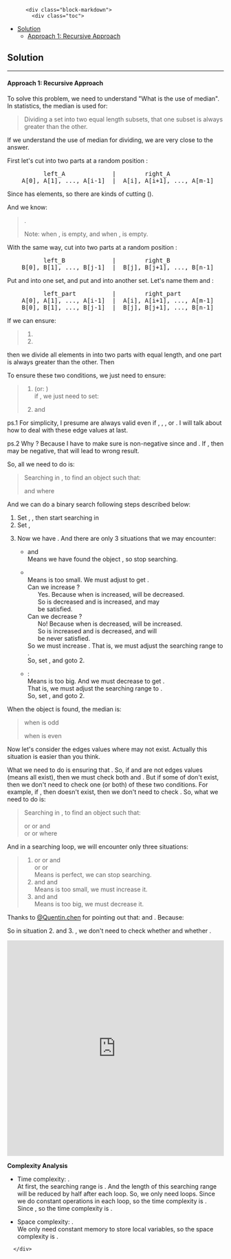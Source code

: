 <div class="article-body">
        
          <div class="block-markdown">
            <div class="toc">
<ul>
<li><a href="#solution">Solution</a><ul>
<li><a href="#approach-1-recursive-approach">Approach 1: Recursive Approach</a></li>
</ul>
</li>
</ul>
</div>
<h2 id="solution">Solution</h2>
<hr>
<h4 id="approach-1-recursive-approach">Approach 1: Recursive Approach</h4>
<p>To solve this problem, we need to understand "What is the use of median". In statistics, the median is used for:</p>
<blockquote>
<p>Dividing a set into two equal length subsets, that one subset is always greater than the other.</p>
</blockquote>
<p>If we understand the use of median for dividing, we are very close to the answer.</p>
<p>First let's cut <script type="math/tex; mode=display">\text{A}</script> into two parts at a random position <script type="math/tex; mode=display">i</script>:</p>
<div class="codehilite"><pre><span></span>          left_A             |        right_A
    A[0], A[1], ..., A[i-1]  |  A[i], A[i+1], ..., A[m-1]
</pre></div>


<p>Since <script type="math/tex; mode=display">\text{A}</script> has <script type="math/tex; mode=display">m</script> elements, so there are <script type="math/tex; mode=display">m+1</script> kinds of cutting (<script type="math/tex; mode=display">i = 0 \sim m</script>).</p>
<p>And we know:</p>
<blockquote>
<p>
<script type="math/tex; mode=display">\text{len}(\text{left\_A}) = i, \text{len}(\text{right\_A}) = m - i</script>.</p>
<p>Note: when <script type="math/tex; mode=display">i = 0</script>, <script type="math/tex; mode=display">\text{left\_A}</script> is empty, and when <script type="math/tex; mode=display">i = m</script>, <script type="math/tex; mode=display">\text{right\_A}</script> is empty.</p>
</blockquote>
<p>With the same way, cut <script type="math/tex; mode=display">\text{B}</script> into two parts at a random position <script type="math/tex; mode=display">j</script>:</p>
<div class="codehilite"><pre><span></span>          left_B             |        right_B
    B[0], B[1], ..., B[j-1]  |  B[j], B[j+1], ..., B[n-1]
</pre></div>


<p>Put <script type="math/tex; mode=display">\text{left\_A}</script> and <script type="math/tex; mode=display">\text{left\_B}</script> into one set, and put <script type="math/tex; mode=display">\text{right\_A}</script> and <script type="math/tex; mode=display">\text{right\_B}</script> into another set. Let's name them <script type="math/tex; mode=display">\text{left\_part}</script> and <script type="math/tex; mode=display">\text{right\_part}</script>:</p>
<div class="codehilite"><pre><span></span>          left_part          |        right_part
    A[0], A[1], ..., A[i-1]  |  A[i], A[i+1], ..., A[m-1]
    B[0], B[1], ..., B[j-1]  |  B[j], B[j+1], ..., B[n-1]
</pre></div>


<p>If we can ensure:</p>
<blockquote>
<ol>
<li>
<script type="math/tex; mode=display">\text{len}(\text{left\_part}) = \text{len}(\text{right\_part})</script>
</li>
<li>
<script type="math/tex; mode=display">\max(\text{left\_part}) \leq \min(\text{right\_part})</script>
</li>
</ol>
</blockquote>
<p>then we divide all elements in <script type="math/tex; mode=display">\{\text{A}, \text{B}\}</script> into two parts with equal length, and one part is always greater than the other. Then</p>
<p>
<script type="math/tex; mode=display">
\text{median} = \frac{\text{max}(\text{left}\_\text{part}) + \text{min}(\text{right}\_\text{part})}{2}
</script>
</p>
<p>To ensure these two conditions, we just need to ensure:</p>
<blockquote>
<ol>
<li>
<p>
<script type="math/tex; mode=display">i + j = m - i + n - j</script> (or: <script type="math/tex; mode=display">m - i + n - j + 1</script>)<br>
  if <script type="math/tex; mode=display">n \geq m</script>, we just need to set:  <script type="math/tex; mode=display"> \ i = 0 \sim m,\  j = \frac{m + n + 1}{2} - i \\</script>
</p>
</li>
<li>
<p>
<script type="math/tex; mode=display">\text{B}[j-1] \leq \text{A}[i]</script> and <script type="math/tex; mode=display">\text{A}[i-1] \leq \text{B}[j]</script>
</p>
</li>
</ol>
</blockquote>
<p>ps.1 For simplicity, I presume <script type="math/tex; mode=display">\text{A}[i-1], \text{B}[j-1], \text{A}[i], \text{B}[j]</script> are always valid even if <script type="math/tex; mode=display">i=0</script>, <script type="math/tex; mode=display">i=m</script>, <script type="math/tex; mode=display">j=0</script>, or <script type="math/tex; mode=display">j=n</script>.
I will talk about how to deal with these edge values at last.</p>
<p>ps.2 Why <script type="math/tex; mode=display">n \geq m</script>? Because I have to make sure <script type="math/tex; mode=display">j</script> is non-negative since <script type="math/tex; mode=display">0 \leq i \leq m</script> and <script type="math/tex; mode=display">j = \frac{m + n + 1}{2} - i</script>. If <script type="math/tex; mode=display">n < m</script>, then <script type="math/tex; mode=display">j</script> may be negative, that will lead to wrong result.</p>
<p>So, all we need to do is:</p>
<blockquote>
<p>Searching <script type="math/tex; mode=display">i</script> in <script type="math/tex; mode=display">[0, m]</script>, to find an object <script type="math/tex; mode=display">i</script> such that:</p>
<p>
<script type="math/tex; mode=display">\qquad \text{B}[j-1] \leq \text{A}[i]\ </script> and <script type="math/tex; mode=display">\ \text{A}[i-1] \leq \text{B}[j],\ </script> where <script type="math/tex; mode=display">j = \frac{m + n + 1}{2} - i</script>
</p>
</blockquote>
<p>And we can do a binary search following steps described below:</p>
<ol>
<li>Set <script type="math/tex; mode=display">\text{imin} = 0</script>, <script type="math/tex; mode=display">\text{imax} = m</script>, then start searching in <script type="math/tex; mode=display">[\text{imin}, \text{imax}]</script>
</li>
<li>Set <script type="math/tex; mode=display">i = \frac{\text{imin} + \text{imax}}{2}</script>, <script type="math/tex; mode=display">j = \frac{m + n + 1}{2} - i</script>
</li>
<li>
<p>Now we have <script type="math/tex; mode=display">\text{len}(\text{left}\_\text{part})=\text{len}(\text{right}\_\text{part})</script>. And there are only 3 situations that we may encounter:  </p>
<ul>
<li>
<p>
<script type="math/tex; mode=display">\text{B}[j-1] \leq \text{A}[i]</script> and <script type="math/tex; mode=display">\text{A}[i-1] \leq \text{B}[j]</script>
<br>
  Means we have found the object <script type="math/tex; mode=display">i</script>, so stop searching.  </p>
</li>
<li>
<p>
<script type="math/tex; mode=display">\text{B}[j-1] > \text{A}[i]</script>
<br>
  Means <script type="math/tex; mode=display">\text{A}[i]</script> is too small. We must adjust <script type="math/tex; mode=display">i</script> to get <script type="math/tex; mode=display">\text{B}[j-1] \leq \text{A}[i]</script>.<br>
  Can we increase <script type="math/tex; mode=display">i</script>?<br>
        Yes. Because when <script type="math/tex; mode=display">i</script> is increased, <script type="math/tex; mode=display">j</script> will be decreased.<br>
        So <script type="math/tex; mode=display">\text{B}[j-1]</script> is decreased and <script type="math/tex; mode=display">\text{A}[i]</script> is increased, and <script type="math/tex; mode=display">\text{B}[j-1] \leq \text{A}[i]</script> may<br>
        be satisfied.<br>
  Can we decrease <script type="math/tex; mode=display">i</script>?<br>
        No! Because when <script type="math/tex; mode=display">i</script> is decreased, <script type="math/tex; mode=display">j</script> will be increased.<br>
        So <script type="math/tex; mode=display">\text{B}[j-1]</script> is increased and <script type="math/tex; mode=display">\text{A}[i]</script> is decreased, and <script type="math/tex; mode=display">\text{B}[j-1] \leq \text{A}[i]</script> will<br>
        be never satisfied.<br>
  So we must increase <script type="math/tex; mode=display">i</script>. That is, we must adjust the searching range to <script type="math/tex; mode=display">[i+1, \text{imax}]</script>.<br>
  So, set <script type="math/tex; mode=display">\text{imin} = i+1</script>, and goto 2.</p>
</li>
<li>
<p>
<script type="math/tex; mode=display">\text{A}[i-1] > \text{B}[j]</script>:<br>
  Means <script type="math/tex; mode=display">\text{A}[i-1]</script> is too big. And we must decrease <script type="math/tex; mode=display">i</script> to get   <script type="math/tex; mode=display">\text{A}[i-1]\leq \text{B}[j]</script>.<br>
  That is, we must adjust the searching range to <script type="math/tex; mode=display">[\text{imin}, i-1]</script>.<br>
  So, set <script type="math/tex; mode=display">\text{imax} = i-1</script>, and goto 2.</p>
</li>
</ul>
</li>
</ol>
<p>When the object <script type="math/tex; mode=display">i</script> is found, the median is:</p>
<blockquote>
<p>
<script type="math/tex; mode=display">\max(\text{A}[i-1], \text{B}[j-1]), \ </script> when <script type="math/tex; mode=display">m + n</script> is odd</p>
<p>
<script type="math/tex; mode=display">\frac{\max(\text{A}[i-1], \text{B}[j-1]) + \min(\text{A}[i], \text{B}[j])}{2}, \ </script> when <script type="math/tex; mode=display">m + n</script> is even</p>
</blockquote>
<p>Now let's consider the edges values <script type="math/tex; mode=display">i=0,i=m,j=0,j=n</script> where <script type="math/tex; mode=display">\text{A}[i-1],\text{B}[j-1],\text{A}[i],\text{B}[j]</script> may not exist.
Actually this situation is easier than you think.</p>
<p>What we need to do is ensuring that <script type="math/tex; mode=display">\text{max}(\text{left}\_\text{part}) \leq \text{min}(\text{right}\_\text{part})</script>. So, if <script type="math/tex; mode=display">i</script> and <script type="math/tex; mode=display">j</script> are not edges values (means <script type="math/tex; mode=display">\text{A}[i-1],
\text{B}[j-1],\text{A}[i],\text{B}[j]</script> all exist), then we must check both <script type="math/tex; mode=display">\text{B}[j-1] \leq \text{A}[i]</script> and <script type="math/tex; mode=display">\text{A}[i-1] \leq \text{B}[j]</script>.
But if some of <script type="math/tex; mode=display">\text{A}[i-1],\text{B}[j-1],\text{A}[i],\text{B}[j]</script> don't exist, then we don't need to check one (or both) of these two conditions.
For example, if <script type="math/tex; mode=display">i=0</script>, then <script type="math/tex; mode=display">\text{A}[i-1]</script> doesn't exist, then we don't need to check <script type="math/tex; mode=display">\text{A}[i-1] \leq \text{B}[j]</script>.
So, what we need to do is:</p>
<blockquote>
<p>Searching <script type="math/tex; mode=display">i</script> in <script type="math/tex; mode=display">[0, m]</script>, to find an object <script type="math/tex; mode=display">i</script> such that:</p>
<p>
<script type="math/tex; mode=display">(j = 0</script> or <script type="math/tex; mode=display">i = m</script> or <script type="math/tex; mode=display">\text{B}[j-1] \leq \text{A}[i])</script> and<br>
<script type="math/tex; mode=display">(i = 0</script> or <script type="math/tex; mode=display">j = n</script> or <script type="math/tex; mode=display">\text{A}[i-1] \leq \text{B}[j]),</script>  where <script type="math/tex; mode=display">j = \frac{m + n + 1}{2} - i</script>
</p>
</blockquote>
<p>And in a searching loop, we will encounter only three situations:</p>
<blockquote>
<ol>
<li>
<script type="math/tex; mode=display">(j = 0</script> or <script type="math/tex; mode=display">i = m</script> or <script type="math/tex; mode=display">\text{B}[j-1] \leq \text{A}[i])</script> and<br>
<script type="math/tex; mode=display">(i = 0</script> or <script type="math/tex; mode=display">j = n</script> or <script type="math/tex; mode=display">\text{A}[i-1] \leq \text{B}[j])</script>
<br>
    Means <script type="math/tex; mode=display">i</script> is perfect, we can stop searching.</li>
<li>
<script type="math/tex; mode=display">j > 0</script> and <script type="math/tex; mode=display">i < m</script> and <script type="math/tex; mode=display">\text{B}[j - 1] > \text{A}[i]</script>
<br>
    Means <script type="math/tex; mode=display">i</script> is too small, we must increase it.</li>
<li>
<script type="math/tex; mode=display">i > 0</script> and <script type="math/tex; mode=display">j < n</script> and <script type="math/tex; mode=display">\text{A}[i - 1] > \text{B}[j]</script>
<br>
    Means <script type="math/tex; mode=display">i</script> is too big, we must decrease it.</li>
</ol>
</blockquote>
<p>Thanks to <a href="https://leetcode.com/Quentin.chen">@Quentin.chen</a> for pointing out that: <script type="math/tex; mode=display">i < m \implies j > 0</script> and <script type="math/tex; mode=display">i > 0 \implies j < n</script>. Because:</p>
<blockquote>
<p>
<script type="math/tex; mode=display">m \leq n,\  i < m \implies j = \frac{m+n+1}{2} - i > \frac{m+n+1}{2} - m \geq \frac{2m+1}{2} - m \geq 0</script>
</p>
<p>
<script type="math/tex; mode=display">m \leq n,\  i > 0 \implies j = \frac{m+n+1}{2} - i < \frac{m+n+1}{2} \leq \frac{2n+1}{2} \leq n</script>
</p>
</blockquote>
<p>So in situation 2. and 3. , we don't need to check whether <script type="math/tex; mode=display">j > 0</script> and whether <script type="math/tex; mode=display">j < n</script>.</p>
<iframe src="https://leetcode.com/playground/X5mgSxnd/shared" frameborder="0" width="100%" height="500" name="X5mgSxnd"></iframe>

<p><strong>Complexity Analysis</strong></p>
<ul>
<li>
<p>Time complexity: <script type="math/tex; mode=display">O\big(\log\big(\text{min}(m,n)\big)\big)</script>.<br>
At first, the searching range is <script type="math/tex; mode=display">[0, m]</script>.
And the length of this searching range will be reduced by half after each loop.
So, we only need <script type="math/tex; mode=display">\log(m)</script> loops. Since we do constant operations in each loop, so the time complexity is <script type="math/tex; mode=display">O\big(\log(m)\big)</script>.
Since <script type="math/tex; mode=display">m \leq n</script>, so the time complexity is <script type="math/tex; mode=display">O\big(\log\big(\text{min}(m,n)\big)\big)</script>.</p>
</li>
<li>
<p>Space complexity: <script type="math/tex; mode=display">O(1)</script>.<br>
We only need constant memory to store <script type="math/tex; mode=display">9</script> local variables, so the space complexity is <script type="math/tex; mode=display">O(1)</script>.</p>
</li>
</ul>
          </div>
        
      </div>
